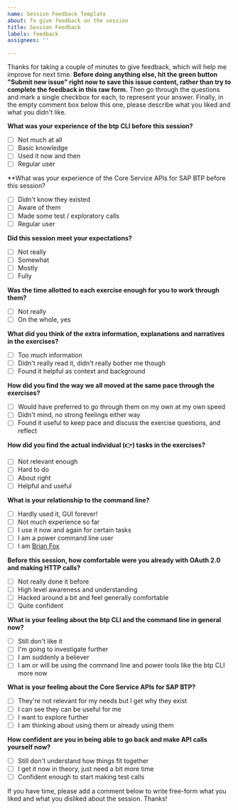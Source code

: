 ```yaml
---
name: Session Feedback Template
about: To give feedback on the session
title: Session Feedback
labels: feedback
assignees: ''

---
```


Thanks for taking a couple of minutes to give feedback, which will help me improve for next time. **Before doing anything else, hit the green button "Submit new issue" right now to save this issue content, rather than try to complete the feedback in this raw form.** Then go through the questions and mark a single checkbox for each, to represent your answer. Finally, in the empty comment box below this one, please describe what you liked and what you didn't like.

**What was your experience of the btp CLI before this session?**

- [ ] Not much at all
- [ ] Basic knowledge
- [ ] Used it now and then
- [ ] Regular user

**What was your experience of the Core Service APIs for SAP BTP before this session?

- [ ] Didn't know they existed
- [ ] Aware of them
- [ ] Made some test / exploratory calls
- [ ] Regular user

**Did this session meet your expectations?**

- [ ] Not really
- [ ] Somewhat
- [ ] Mostly
- [ ] Fully

**Was the time allotted to each exercise enough for you to work through them?**

- [ ] Not really
- [ ] On the whole, yes

**What did you think of the extra information, explanations and narratives in the exercises?**

- [ ] Too much information
- [ ] Didn't really read it, didn't really bother me though
- [ ] Found it helpful as context and background

**How did you find the way we all moved at the same pace through the exercises?**

- [ ] Would have preferred to go through them on my own at my own speed
- [ ] Didn't mind, no strong feelings either way
- [ ] Found it useful to keep pace and discuss the exercise questions, and reflect

**How did you find the actual individual (👉) tasks in the exercises?**

- [ ] Not relevant enough
- [ ] Hard to do
- [ ] About right
- [ ] Helpful and useful

**What is your relationship to the command line?**

- [ ] Hardly used it, GUI forever!
- [ ] Not much experience so far
- [ ] I use it now and again for certain tasks
- [ ] I am a power command line user
- [ ] I am [Brian Fox](https://en.wikipedia.org/wiki/Brian_Fox_(computer_programmer))

**Before this session, how comfortable were you already with OAuth 2.0 and making HTTP calls?**

- [ ] Not really done it before
- [ ] High level awareness and understanding
- [ ] Hacked around a bit and feel generally comfortable
- [ ] Quite confident

**What is your feeling about the btp CLI and the command line in general now?**

- [ ] Still don't like it
- [ ] I'm going to investigate further
- [ ] I am suddenly a believer
- [ ] I am or will be using the command line and power tools like the btp CLI more now

**What is your feeling about the Core Service APIs for SAP BTP?**

- [ ] They're not relevant for my needs but I get why they exist
- [ ] I can see they can be useful for me
- [ ] I want to explore further
- [ ] I am thinking about using them or already using them

**How confident are you in being able to go back and make API calls yourself now?**

- [ ] Still don't understand how things fit together
- [ ] I get it now in theory, just need a bit more time
- [ ] Confident enough to start making test calls

If you have time, please add a comment below to write free-form what you liked and what you disliked about the session. Thanks!
